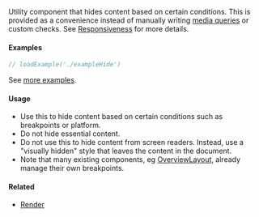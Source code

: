 Utility component that hides content based on certain conditions.
This is provided as a convenience instead of manually writing [media queries](https://developer.mozilla.org/en-US/docs/Web/CSS/Media_Queries/Using_media_queries) or custom checks.
See [Responsiveness](#!/Responsiveness) for more details.

#### Examples

```jsx
// loadExample('./exampleHide')
```

See [more examples](http://ui.zenefits.com/app/stories/?selectedKind=theme|Hide).

#### Usage

- Use this to hide content based on certain conditions such as breakpoints or platform.
- Do not hide essential content.
- Do not use this to hide content from screen readers. Instead, use a "visually hidden" style that leaves the content in the document.
- Note that many existing components, eg [OverviewLayout](#!/OverviewLayout), already manage their own breakpoints.

#### Related

- [Render](#!/Render)
